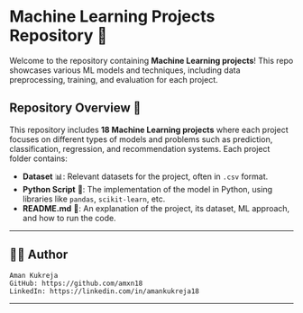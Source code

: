# Machine Learning Projects Repository 🚀

Welcome to the repository containing **Machine Learning projects**! This repo showcases various ML models and techniques, including data preprocessing, training, and evaluation for each project.

## Repository Overview 📂

This repository includes **18 Machine Learning projects** where each project focuses on different types of models and problems such as prediction, classification, regression, and recommendation systems. Each project folder contains:

- **Dataset** 📊: Relevant datasets for the project, often in `.csv` format.
- **Python Script** 🐍: The implementation of the model in Python, using libraries like `pandas`, `scikit-learn`, etc.
- **README.md** 📄: An explanation of the project, its dataset, ML approach, and how to run the code.

---

## 🙋‍♂️ Author

```
Aman Kukreja
GitHub: https://github.com/amxn18
LinkedIn: https://linkedin.com/in/amankukreja18
```

---
